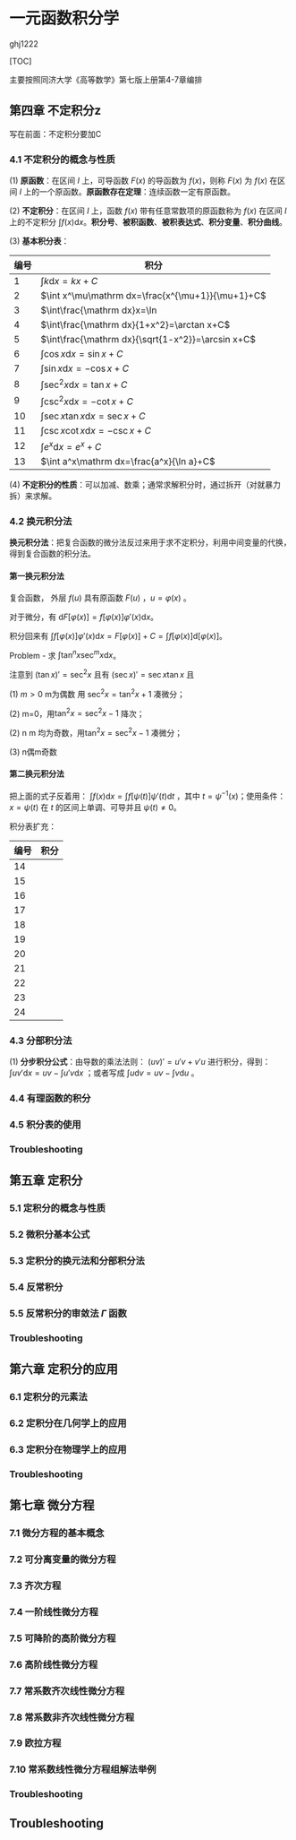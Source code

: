 # 一元函数积分学

ghj1222

[TOC]

主要按照同济大学《高等数学》第七版上册第4-7章编排

## 第四章 不定积分z

写在前面：不定积分要加C

### 4.1 不定积分的概念与性质

(1) **原函数**：在区间 $I$ 上，可导函数 $F(x)$ 的导函数为 $f(x)$，则称 $F(x)$ 为 $f(x)$ 在区间 $I$ 上的一个原函数。**原函数存在定理**：连续函数一定有原函数。

(2) **不定积分**：在区间 $I$ 上，函数 $f(x)$ 带有任意常数项的原函数称为 $f(x)$ 在区间 $I$ 上的不定积分 $\int f(x)\mathrm dx$。**积分号**、**被积函数**、**被积表达式**、**积分变量**、**积分曲线**。

(3) **基本积分表**：

| 编号 | 积分 |
| ---- | ---- |
| 1    | $\int k\mathrm dx=kx+C$ |
| 2   | $\int x^\mu\mathrm dx=\frac{x^{\mu+1}}{\mu+1}+C$ |
| 3   | $\int\frac{\mathrm dx}x=\ln|x|+C$ |
| 4   | $\int\frac{\mathrm dx}{1+x^2}=\arctan x+C$ |
| 5   | $\int\frac{\mathrm dx}{\sqrt{1-x^2}}=\arcsin x+C$ |
| 6   | $\int\cos x\mathrm dx=\sin x+C$ |
| 7   | $\int\sin x\mathrm dx=-\cos x+C$ |
| 8   | $\int\sec^2 x\mathrm dx=\tan x+C$ |
| 9   | $\int\csc^2 x\mathrm dx=-\cot x+C$ |
| 10   | $\int\sec x\tan x\mathrm dx=\sec x+C$ |
| 11   | $\int\csc x\cot x\mathrm dx=-\csc x+C$ |
| 12   | $\int e^x\mathrm dx=e^x+C$ |
| 13 | $\int a^x\mathrm dx=\frac{a^x}{\ln a}+C$ |

(4) **不定积分的性质**：可以加减、数乘；通常求解积分时，通过拆开（对就暴力拆）来求解。

### 4.2 换元积分法

**换元积分法**：把复合函数的微分法反过来用于求不定积分，利用中间变量的代换，得到复合函数的积分法。

#### 第一换元积分法

复合函数， 外层 $f(u)$ 具有原函数 $F(u)$ ，$u=\varphi(x)$ 。

对于微分，有 $\mathrm dF[\varphi(x)]=f[\varphi(x)]\varphi'(x)\mathrm dx$。

积分回来有 $\int f[\varphi(x)]\varphi'(x)\mathrm dx =F[\varphi(x)]+C=\int f[\varphi(x)]\mathrm d[\varphi(x)]$。

Problem - 求 $\int \tan^nx\sec^mx\mathrm dx$。

注意到 $(\tan x)'=\sec^2 x$  且有 $(\sec x)'=\sec x\tan x$ 且

(1) $m > 0$ m为偶数 用  $\sec^2 x=\tan^2x+1$ 凑微分；

(2) m=0，用$\tan^2 x=\sec^2 x-1$ 降次；

(2) n m 均为奇数，用$\tan^2 x=\sec^2 x-1$ 凑微分；

(3) n偶m奇数

#### 第二换元积分法

把上面的式子反着用： $\int f(x)\mathrm dx=\int f[\psi(t)]\psi'(t)\mathrm dt$ ，其中 $t=\psi^{-1}(x)$；使用条件： $x=\psi(t)$ 在 $t$ 的区间上单调、可导并且 $\psi(t)\neq 0$。

积分表扩充：

| 编号 | 积分 |
| ---- | ---- |
| 14   |      |
| 15   |      |
| 16   |      |
| 17   |      |
| 18   |      |
| 19   |      |
| 20   |      |
| 21   |      |
| 22   |      |
| 23   |      |
| 24   |      |

### 4.3 分部积分法

(1) **分步积分公式**：由导数的乘法法则： $(uv)'=u'v+v'u$ 进行积分，得到： $\int uv'\mathrm dx=uv-\int u'v\mathrm dx$ ；或者写成 $\int u\mathrm dv=uv-\int v\mathrm du$ 。 

### 4.4 有理函数的积分

### 4.5 积分表的使用

### Troubleshooting

## 第五章 定积分

### 5.1 定积分的概念与性质

### 5.2 微积分基本公式

### 5.3 定积分的换元法和分部积分法

### 5.4 反常积分

### 5.5 反常积分的审敛法  $\Gamma$ 函数

### Troubleshooting

## 第六章 定积分的应用

### 6.1 定积分的元素法

### 6.2 定积分在几何学上的应用

### 6.3 定积分在物理学上的应用

### Troubleshooting

## 第七章 微分方程

### 7.1 微分方程的基本概念

### 7.2 可分离变量的微分方程

### 7.3 齐次方程

### 7.4 一阶线性微分方程

### 7.5 可降阶的高阶微分方程

### 7.6 高阶线性微分方程

### 7.7 常系数齐次线性微分方程

### 7.8 常系数非齐次线性微分方程

### 7.9 欧拉方程

### 7.10 常系数线性微分方程组解法举例

### Troubleshooting

## Troubleshooting